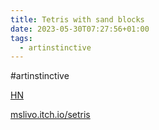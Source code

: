 ```yaml
---
title: Tetris with sand blocks
date: 2023-05-30T07:27:56+01:00
tags:
  - artinstinctive
---
```


\#artinstinctive

[HN](https://news.ycombinator.com/item?id=36118470)

[mslivo.itch.io/setris](https://mslivo.itch.io/setris)
